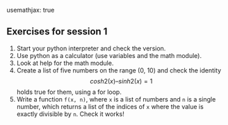 usemathjax: true

## Exercises for session 1

1. Start your python interpreter and check the version.
2. Use python as a calculator (use variables and the math module).
3. Look at help for the math module.
4. Create a list of five numbers on the range (0, 10) and check the
   identity $$cosh2(x) – sinh2(x) = 1$$ holds true for them, using a for loop.
5. Write a function `f(x, n)`, where `x` is a list of numbers and `n`
   is a single number, which returns a list of the indices of `x`
   where the value is exactly divisible by `n`. Check it works!
